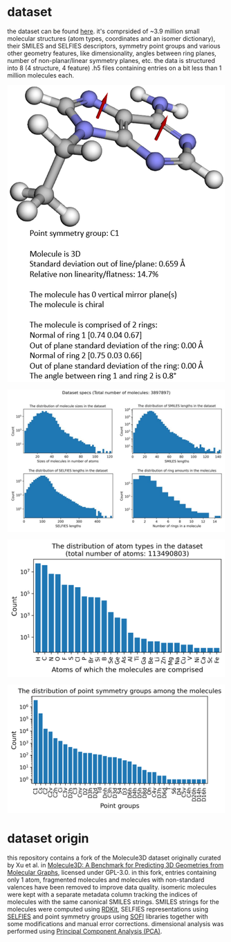 # dataset
the dataset can be found [here](https://drive.google.com/drive/folders/1cUiWKWdU7CQoh67a-ucyb-Na1lSwWjKH?usp=drive_link). it's comprsided of ~3.9 million small molecular structures (atom types, coordinates and an isomer dictionary), their SMILES and SELFIES descriptors, symmetry point groups and various other geometry features, like dimensionality, angles between ring planes, number of non-planar/linear symmetry planes, etc. the data is structured into 8 (4 structure, 4 feature) .h5 files containing entries on a bit less than 1 million molecules each.

<p align="center">
  <picture>
    <!-- Dark mode version -->
    <source srcset="example_output_dark.png" media="(prefers-color-scheme: dark)">
    <!-- Light mode version (fallback) -->
    <img src="example_output.png" alt="example output"/>
  </picture>
</p>

<p align="center">
  <picture>
    <source srcset="dataset_info_dark.png" media="(prefers-color-scheme: dark)">
    <img src="dataset_info.jpg" alt="dataset info"/>
  </picture>
</p>

<p align="center">
  <picture>
    <source srcset="molecule_atom_type_distribution_dark.png" media="(prefers-color-scheme: dark)">
    <img src="molecule_atom_type_distribution.png" alt="molecule atom type distribution"/>
  </picture>
</p>

<p align="center">
  <picture>
    <source srcset="molecule_point_group_distribution_dark.png" media="(prefers-color-scheme: dark)">
    <img src="molecule_point_group_distribution.png" alt="molecule point group distribution"/>
  </picture>
</p>

# dataset origin
this repository contains a fork of the Molecule3D dataset originally curated by Xu et al. in [Molecule3D: A Benchmark for Predicting 3D Geometries from Molecular Graphs](https://arxiv.org/abs/2110.01717), licensed under GPL-3.0. in this fork, entries containing only 1 atom, fragmented molecules and molecules with non-standard valences have been removed to improve data quality. isomeric molecules were kept with a separate metadata column tracking the indices of molecules with the same canonical SMILES strings. SMILES strings for the molecules were computed using [RDKit](https://github.com/rdkit/rdkit), SELFIES representations using [SELFIES](https://github.com/aspuru-guzik-group/selfies) and point symmetry groups using [SOFI](https://github.com/mammasmias/IterativeRotationsAssignments) libraries together with some modifications and manual error corrections. dimensional analysis was performed using [Principal Component Analysis (PCA)](https://en.wikipedia.org/wiki/Principal_component_analysis).
